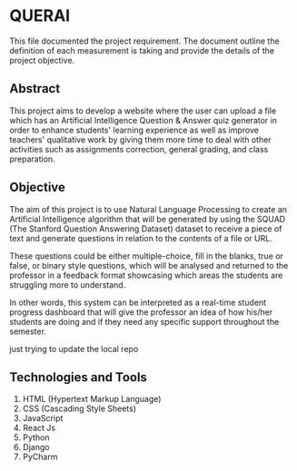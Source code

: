 # QUERAI #

This file documented the project requirement. The document outline the definition of each measurement is taking and provide the details of the project objective.

## Abstract ##
This project aims to develop a website where the user can upload a file which has an Artificial Intelligence Question & Answer quiz generator in order to enhance students' learning experience as well as improve teachers' qualitative work by giving them more time to deal with other activities such as assignments correction, general grading, and class preparation.

## Objective ##
The aim of this project is to use Natural Language Processing to create an Artificial Intelligence algorithm that will be generated by using the SQUAD (The Stanford Question Answering Dataset) dataset to receive a piece of text and generate questions in relation to the contents of a file or URL.

These questions could be either multiple-choice, fill in the blanks, true or false, or binary style questions, which will be analysed and returned to the professor in a feedback format showcasing which areas the students are struggling more to understand.

In other words, this system can be interpreted as a real-time student progress dashboard that will give the professor an idea of how his/her students are doing and if they need any specific support throughout the semester.

just trying to update the local repo

## Technologies and Tools ##
1. HTML (Hypertext Markup Language)
2. CSS (Cascading Style Sheets)
3. JavaScript
4. React Js
5. Python
6. Django
7. PyCharm
